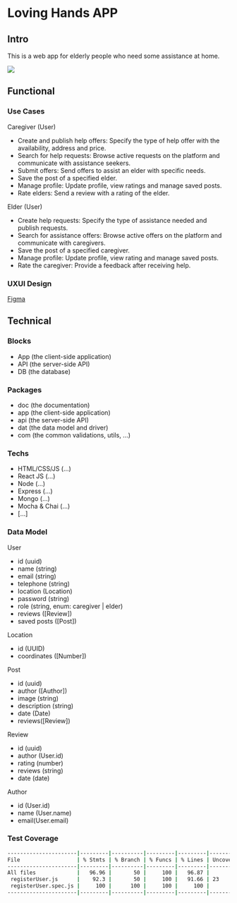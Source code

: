 # Loving Hands APP

## Intro

This is a web app for elderly people who need some assistance at home.

![](https://media1.giphy.com/media/v1.Y2lkPTc5MGI3NjExb3BoOGxjemJqb29kdmFjbml5dWdyemhodW03aGYzM2EwMHkyNWlkYyZlcD12MV9pbnRlcm5hbF9naWZfYnlfaWQmY3Q9Zw/icamgh2X6Cego/giphy.webp)

## Functional

### Use Cases

Caregiver (User)

- Create and publish help offers: Specify the type of help offer with the availability, address and price.
- Search for help requests: Browse active requests on the platform and communicate with assistance seekers.
- Submit offers: Send offers to assist an elder with specific needs.
- Save the post of a specified elder.
- Manage profile: Update profile, view ratings and manage saved posts.
- Rate elders: Send a review with a rating of the elder.

Elder (User)

- Create help requests: Specify the type of assistance needed and publish requests.
- Search for assistance offers: Browse active offers on the platform and communicate with caregivers.
- Save the post of a specified caregiver.
- Manage profile: Update profile, view rating and manage saved posts.
- Rate the caregiver: Provide a feedback after receiving help.

### UXUI Design

[Figma](https://www.figma.com/design/vvDGYcAaFPJKgUSgKO6Gkm/LovingHands?node-id=0-1&node-type=canvas&t=QOzUYzlKPp6uLx4E-0)

## Technical

### Blocks

- App (the client-side application)
- API (the server-side API)
- DB (the database)

### Packages

- doc (the documentation)
- app (the client-side application)
- api (the server-side API)
- dat (the data model and driver)
- com (the common validations, utils, ...)

### Techs

- HTML/CSS/JS (...)
- React JS (...)
- Node (...)
- Express (...)
- Mongo (...)
- Mocha & Chai (...)
- [...]

### Data Model

User

- id (uuid)
- name (string)
- email (string)
- telephone (string)
- location (Location)
- password (string)
- role (string, enum: caregiver | elder)
- reviews ([Review])
- saved posts ([Post])

Location

- id (UUID)
- coordinates ([Number])

Post

- id (uuid)
- author ([Author])
- image (string)
- description (string)
- date (Date)
- reviews([Review])

Review

- id (uuid)
- author (User.id)
- rating (number)
- reviews (string)
- date (date)

Author

- id (User.id)
- name (User.name)
- email(User.email)

### Test Coverage

```sh
----------------------|---------|----------|---------|---------|-------------------
File                  | % Stmts | % Branch | % Funcs | % Lines | Uncovered Line #s
----------------------|---------|----------|---------|---------|-------------------
All files             |   96.96 |       50 |     100 |   96.87 |
 registerUser.js      |    92.3 |       50 |     100 |   91.66 | 23
 registerUser.spec.js |     100 |      100 |     100 |     100 |
----------------------|---------|----------|---------|---------|-------------------
```
